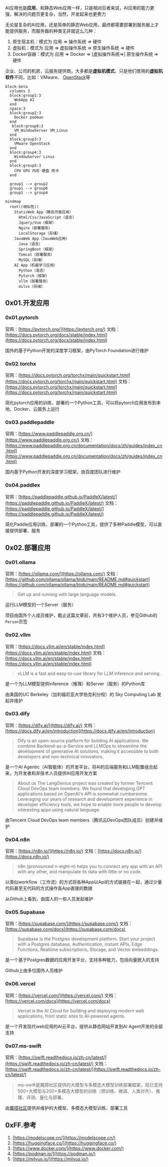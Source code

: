 
AI应用也是**应用**，和静态Web应用一样，只是相对后者来说，AI应用的能力更强，解决的问题页更复杂，当然，开发起来也更费力

无论是复杂的AI应用，还是简单的静态Web应用，最终都需要部署到服务器上才能提供服务，而服务器的种类无非就这么几种：
1. 原生宿主机：模式为 应用 => 操作系统 => 硬件
2. 虚拟机：模式为 应用 => 虚拟操作系统 => 原生操作系统 => 硬件
3. Docker容器：模式为 应用 => Docker => [虚拟操作系统=>] 原生操作系统 => 硬件

企业、公司的机房，云服务提供商，大多都是**虚拟机模式**，只是他们使用的**虚拟机软件**不同，比如：VMware、 [OpenStack](https://opendev.org/openstack)等

```mermaid
block-beta
  columns 3
  block:group1:3
  	WebApp AI
  end
  space:3
  block:group2:3
    Docker podman
  end
   block:group6:3
	VM_WindowServer VM_Linux
  end
  block:group3:3
   	VMware OpenStack
  end
  block:group4:3
	WindowServer Linux
  end
  block:group5:3
	CPU GPU 内存 硬盘 网卡
  end

  group1 --> group2
  group1 --> group6
  group1 --> group4
```

```mermaid
mindmap
  root((相似性))
    StaticWeb App（静态页面应用）
      Html/Css/JavaScript（语言）
      Jquery/Vue（框架）
      Nginx（部署服务）
	  LocalStorage（存储）
    JavaWeb App（JavaWeb应用）
      Java（语言）
      SpringBoot（框架）
	  Tomcat（部署服务）
	  MySQL（存储）
    AI App（机器学习应用）
      Python（语言）
      Pytorch（框架）
	  vllm（部署服务）
	  milvs（存储）

```

## 0x01.开发应用
### 0x01.pytorch
官网：[https://pytorch.org/](https://pytorch.org/)
文档：[https://docs.pytorch.org/docs/stable/index.html](https://docs.pytorch.org/docs/stable/index.html)

国外的基于Python开发的深度学习框架，由PyTorch Foundation进行维护

### 0x02.torchx
官网：[https://docs.pytorch.org/torchx/main/quickstart.html](https://docs.pytorch.org/torchx/main/quickstart.html)
文档：[https://docs.pytorch.org/torchx/main/quickstart.html](https://docs.pytorch.org/torchx/main/quickstart.html)

简化pytorch应用的训练、部署的一个Python工具，可以将pytorch应用发布到本地、Docker、云服务上运行

### 0x03.paddlepaddle
官网：[https://www.paddlepaddle.org.cn/](https://www.paddlepaddle.org.cn/)
文档：[https://www.paddlepaddle.org.cn/documentation/docs/zh/guides/index_cn.html](https://www.paddlepaddle.org.cn/documentation/docs/zh/guides/index_cn.html)

国内基于Python开发的深度学习框架，由百度团队进行维护

### 0x04.paddlex
官网：[https://paddlepaddle.github.io/PaddleX/latest/](https://paddlepaddle.github.io/PaddleX/latest/)
文档：[https://paddlepaddle.github.io/PaddleX/latest/](https://paddlepaddle.github.io/PaddleX/latest/)

简化Paddle应用训练、部署的一个Python工具，提供了多种Paddle模型，可以直接提供部署、服务

## 0x02.部署应用
### 0x01.ollama
官网：[https://ollama.com/](https://ollama.com/)
文档：[https://github.com/ollama/ollama/blob/main/README.md#quickstart](https://github.com/ollama/ollama/blob/main/README.md#quickstart)

>Get up and running with large language models.

运行LLM模型的一个Server（服务）

项目由国外个人成员维护，截止这篇文章前，共有3个维护人员，参见Github的`Person`页签

### 0x02.vllm
官网：[https://docs.vllm.ai/en/stable/index.html](https://docs.vllm.ai/en/stable/index.html)
文档：[https://docs.vllm.ai/en/stable/index.html](https://docs.vllm.ai/en/stable/index.html)

> vLLM is a fast and easy-to-use library for LLM inference and serving.

是一个为LLM模型提供inference（推理）和Server（服务）的Python库

由美国的UC Berkeley（加利福尼亚大学伯克利分校）的 Sky Computing Lab 发起并维护

### 0x03.dify
官网：[https://dify.ai/](https://dify.ai/)
文档：[https://docs.dify.ai/en/introduction](https://docs.dify.ai/en/introduction)

> Dify is an open-source platform for building AI applications. We combine Backend-as-a-Service and LLMOps to streamline the development of generative AI solutions, making it accessible to both developers and non-technical innovators.

是一个AI Agentic（AI智能体）的开发平台，将AI的后端服务和LLM配置组合起来，为开发者和非技术人员提供AI应用开发方案

>About us
>The LangGenius project was created by former Tencent Cloud DevOps team members. We found that developing GPT applications based on OpenAI's API is somewhat cumbersome. Leveraging our years of research and development experience in developer efficiency tools, we hope to enable more people to develop interesting apps using natural language.

由Tencent Cloud DevOps team members（腾讯云DevOps团队成员）创建并维护

### 0x04.n8n
官网：[https://n8n.io/](https://n8n.io/)
文档：[https://docs.n8n.io/](https://docs.n8n.io/)

> n8n (pronounced n-eight-n) helps you to connect any app with an API with any other, and manipulate its data with little or no code.

以类似workflow（工作流）的方式将各种App以Api的方式链接在一起，通过少量代码甚至无代码的方式操作各App直接的数据

从Github上看到，由国人的一些人员发起维护

### 0x05.Supabase
官网：[https://supabase.com/](https://supabase.com/)
文档：[https://supabase.com/docs](https://supabase.com/docs)

> Supabase is the Postgres development platform.
Start your project with a Postgres database, Authentication, instant APIs, Edge Functions, Realtime subscriptions, Storage, and Vector embeddings.

是一个基于Postgres数据的应用开发平台，支持多种能力，包括向量嵌入的支持

Github上由多位国外人员维护

### 0x06.vercel
官网：[https://vercel.com/](https://vercel.com/)
文档：[https://vercel.com/docs](https://vercel.com/docs)

> Vercel is the AI Cloud for building and deploying modern web applications, from static sites to AI-powered agents.

是一个开发现代web应用的AI云平台，提供从静态网站开发到AI Agent开发的全部支持

### 0x07.ms-swift
官网：[https://swift.readthedocs.io/zh-cn/latest/](https://swift.readthedocs.io/zh-cn/latest/)
文档：[https://swift.readthedocs.io/zh-cn/latest/](https://swift.readthedocs.io/zh-cn/latest/)

> ms-swift是魔搭社区提供的大模型与多模态大模型训练部署框架，现已支持500+大模型与200+多模态大模型的训练（预训练、微调、人类对齐）、推理、评测、量化与部署。

由[魔搭社区](https://modelscope.cn/)提供并维护的大模型、多模态大模型训练、部署工具

## 0xFF.参考
1. [https://modelscope.cn/](https://modelscope.cn/)
2. [https://huggingface.co/](https://huggingface.co/)
3. [https://www.docker.com/](https://www.docker.com/)
4. [https://podman.io/](https://podman.io/)
5. [https://milvus.io/](https://milvus.io/)
